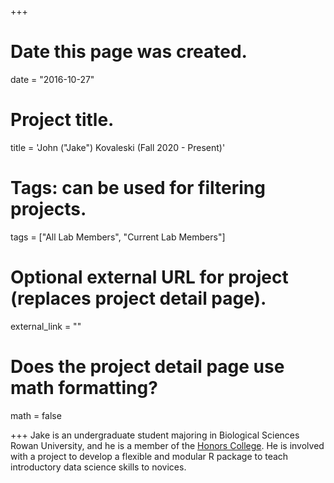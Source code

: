 +++
# Date this page was created.
date = "2016-10-27"

# Project title.
title = 'John ("Jake") Kovaleski (Fall 2020 -  Present)'

# Tags: can be used for filtering projects.
tags = ["All Lab Members", "Current Lab Members"]

# Optional external URL for project (replaces project detail page).
external_link = ""

# Does the project detail page use math formatting?
math = false


+++
Jake is an undergraduate student majoring in Biological Sciences Rowan University, and he is a member of the [Honors College](https://sites.rowan.edu/honors/index.html). He is involved with a project to develop a flexible and modular R package to teach introductory data science skills to novices.